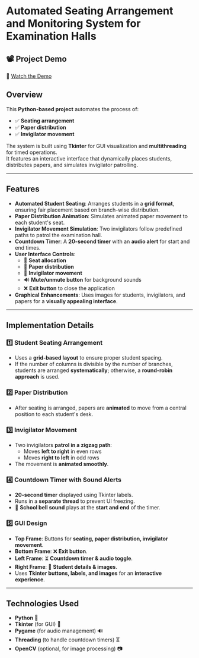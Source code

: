 # Automated Seating Arrangement and Monitoring System for Examination Halls

## 📽️ Project Demo  
🔗 [Watch the Demo](https://youtu.be/Y75aUXawpTM)  

## Overview  
This **Python-based project** automates the process of:  
- ✅ **Seating arrangement**  
- ✅ **Paper distribution**  
- ✅ **Invigilator movement**  

The system is built using **Tkinter** for GUI visualization and **multithreading** for timed operations.  
It features an interactive interface that dynamically places students, distributes papers, and simulates invigilator patrolling.  

---

## Features  
- **Automated Student Seating**: Arranges students in a **grid format**, ensuring fair placement based on branch-wise distribution.  
- **Paper Distribution Animation**: Simulates animated paper movement to each student's seat.  
- **Invigilator Movement Simulation**: Two invigilators follow predefined paths to patrol the examination hall.  
- **Countdown Timer**: A **20-second timer** with an **audio alert** for start and end times.  
- **User Interface Controls**:  
  - 🎯 **Seat allocation**  
  - 📜 **Paper distribution**  
  - 👮 **Invigilator movement**  
  - 🔊 **Mute/unmute button** for background sounds  
  - ❌ **Exit button** to close the application  
- **Graphical Enhancements**: Uses images for students, invigilators, and papers for a **visually appealing interface**.  

---

## Implementation Details  

### 1️⃣ Student Seating Arrangement  
- Uses a **grid-based layout** to ensure proper student spacing.  
- If the number of columns is divisible by the number of branches, students are arranged **systematically**; otherwise, a **round-robin approach** is used.  

### 2️⃣ Paper Distribution  
- After seating is arranged, papers are **animated** to move from a central position to each student's desk.  

### 3️⃣ Invigilator Movement  
- Two invigilators **patrol in a zigzag path**:  
  - Moves **left to right** in even rows  
  - Moves **right to left** in odd rows  
- The movement is **animated smoothly**.  

### 4️⃣ Countdown Timer with Sound Alerts  
- **20-second timer** displayed using Tkinter labels.  
- Runs in a **separate thread** to prevent UI freezing.  
- 🎵 **School bell sound** plays at the **start and end** of the timer.  

### 5️⃣ GUI Design  
- **Top Frame**: Buttons for **seating, paper distribution, invigilator movement**.  
- **Bottom Frame**: ❌ **Exit button**.  
- **Left Frame**: ⏳ **Countdown timer & audio toggle**.  
- **Right Frame**: 📸 **Student details & images**.  
- Uses **Tkinter buttons, labels, and images** for an **interactive experience**.  

---

## Technologies Used  
- **Python** 🐍  
- **Tkinter** (for GUI) 🎨  
- **Pygame** (for audio management) 🔊  
- **Threading** (to handle countdown timers) ⏳  
- **OpenCV** (optional, for image processing) 📷  



